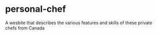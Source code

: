 # personal-chef
A wesbite that describes the various features and skills of these private chefs from Canada
